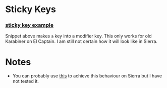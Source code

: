 # Sticky Keys
### [sticky key example](https://gist.github.com/b591b290c6a55ac47b19158c721415a4)
Snippet above makes `a` key into a modifier key. This only works for old Karabiner on El Captain. I am still not certain how it will look like in Sierra.

# Notes
- You can probably use [this](https://github.com/tekezo/Karabiner-Elements/issues/926) to achieve this behaviour on Sierra but I have not tested it.